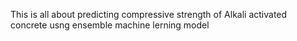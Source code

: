 This is all about predicting compressive strength of Alkali activated concrete usng ensemble machine lerning model
